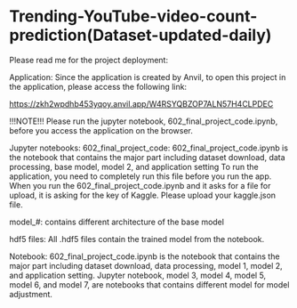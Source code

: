 # Trending-YouTube-video-count-prediction(Dataset-updated-daily)

Please read me for the project deployment: 

Application: 
Since the application is created by Anvil, to open this project in the application, please access the following link: 

https://zkh2wpdhb453yqoy.anvil.app/W4RSYQBZOP7ALN57H4CLPDEC

!!!NOTE!!! 
Please run the jupyter notebook, 602_final_project_code.ipynb, before you access the application on the browser.

Jupyter notebooks: 
602_final_project_code: 602_final_project_code.ipynb is the notebook that contains the major part including dataset download, data processing, 
base model, model 2, and application setting To run the application, you need to completely run this file before you run the app. 
When you run the 602_final_project_code.ipynb and it asks for a file for upload, it is asking for the key of Kaggle. Please upload your kaggle.json file.

model_#: contains different architecture of the base model

hdf5 files: 
All .hdf5 files contain the trained model from the notebook. 

Notebook: 
602_final_project_code.ipynb is the notebook that contains the major part including dataset download, data processing, model 1, model 2, and 
application setting. Jupyter notebook, model 3, model 4, model 5, model 6, and model 7, are notebooks that contains different model for model adjustment. 
